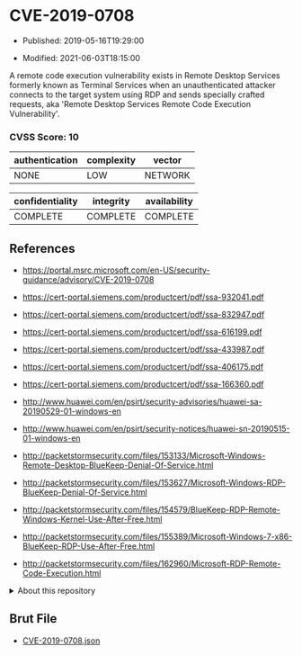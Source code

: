 # CVE-2019-0708

- Published: 2019-05-16T19:29:00

- Modified: 2021-06-03T18:15:00

A remote code execution vulnerability exists in Remote Desktop Services formerly known as Terminal Services when an unauthenticated attacker connects to the target system using RDP and sends specially crafted requests, aka 'Remote Desktop Services Remote Code Execution Vulnerability'.

### CVSS Score: **10**

| authentication | complexity | vector |
| --- | --- | --- |
| NONE | LOW | NETWORK |

| confidentiality | integrity | availability |
| --- | --- | --- |
| COMPLETE | COMPLETE | COMPLETE |

## References

* https://portal.msrc.microsoft.com/en-US/security-guidance/advisory/CVE-2019-0708

* https://cert-portal.siemens.com/productcert/pdf/ssa-932041.pdf

* https://cert-portal.siemens.com/productcert/pdf/ssa-832947.pdf

* https://cert-portal.siemens.com/productcert/pdf/ssa-616199.pdf

* https://cert-portal.siemens.com/productcert/pdf/ssa-433987.pdf

* https://cert-portal.siemens.com/productcert/pdf/ssa-406175.pdf

* https://cert-portal.siemens.com/productcert/pdf/ssa-166360.pdf

* http://www.huawei.com/en/psirt/security-advisories/huawei-sa-20190529-01-windows-en

* http://www.huawei.com/en/psirt/security-notices/huawei-sn-20190515-01-windows-en

* http://packetstormsecurity.com/files/153133/Microsoft-Windows-Remote-Desktop-BlueKeep-Denial-Of-Service.html

* http://packetstormsecurity.com/files/153627/Microsoft-Windows-RDP-BlueKeep-Denial-Of-Service.html

* http://packetstormsecurity.com/files/154579/BlueKeep-RDP-Remote-Windows-Kernel-Use-After-Free.html

* http://packetstormsecurity.com/files/155389/Microsoft-Windows-7-x86-BlueKeep-RDP-Use-After-Free.html

* http://packetstormsecurity.com/files/162960/Microsoft-RDP-Remote-Code-Execution.html

<details>
<summary>About this repository</summary> 

  This repository is part of the project [Live Hack CVE](https://github.com/Live-Hack-CVE). Main website can be found [www.live-hack.org](https://www.live-hack.org) 
  
  Made by [Sn0wAlice](https://github.com/Sn0wAlice) for the people that care about security and need to have a feed of the latest CVEs. Hope you enjoy it, don't forget to star the repo and follow me on [Twitter](https://twitter.com/Sn0wAlice) and [Github](https://github.com/Sn0wAlice). And that is my [personnal website](https://www.alice-snow.me/)

  - [Home Page](https://github.com/Live-Hack-CVE)
  - [Framework](https://github.com/Live-Hack-CVE/cve-framework)
  - [CVE database](https://github.com/Live-Hack-CVE/full_database)
  - [Changelog](https://github.com/Live-Hack-CVE/Changelog)
</details>

## Brut File

* [CVE-2019-0708.json](https://raw.githubusercontent.com/Live-Hack-CVE/full_database/main/cves/2019/CVE-2019-0708.json)

